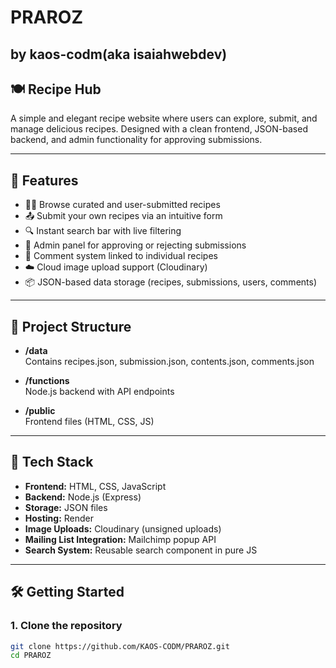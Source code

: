 # PRAROZ

## by kaos-codm(aka isaiahwebdev)

## 🍽️ Recipe Hub

A simple and elegant recipe website where users can explore, submit, and manage delicious recipes. Designed with a clean frontend, JSON-based backend, and admin functionality for approving submissions.

---

## 🚀 Features

- 🧑‍🍳 Browse curated and user-submitted recipes  
- 📤 Submit your own recipes via an intuitive form  
- 🔍 Instant search bar with live filtering  
- 🔐 Admin panel for approving or rejecting submissions  
- 💬 Comment system linked to individual recipes  
- ☁️ Cloud image upload support (Cloudinary)  
- 📦 JSON-based data storage (recipes, submissions, users, comments)

---

## 📁 Project Structure

- **/data**  
  Contains recipes.json, submission.json, contents.json, comments.json

- **/functions**  
  Node.js backend with API endpoints

- **/public**  
  Frontend files (HTML, CSS, JS)

---

## 🧰 Tech Stack

- **Frontend:** HTML, CSS, JavaScript  
- **Backend:** Node.js (Express)  
- **Storage:** JSON files  
- **Hosting:** Render  
- **Image Uploads:** Cloudinary (unsigned uploads)  
- **Mailing List Integration:** Mailchimp popup API  
- **Search System:** Reusable search component in pure JS

---

## 🛠️ Getting Started

### 1. Clone the repository

```bash
git clone https://github.com/KAOS-CODM/PRAROZ.git
cd PRAROZ

